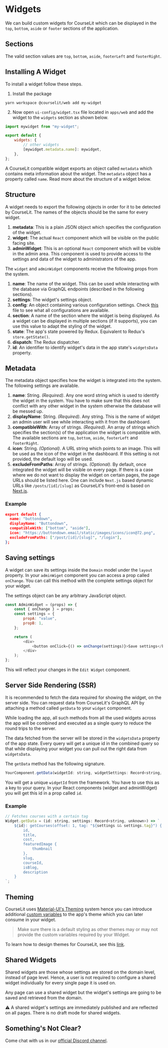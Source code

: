 # Widgets

We can build custom widgets for CourseLit which can be displayed in the `top`, `bottom`, `aside` or `footer` sections of the application.

## Sections

The valid section values are `top`, `bottom`, `aside`, `footerLeft` and `footerRight`.

## Installing A Widget

To install a widget follow these steps.

1. Install the package

```
yarn workspace @courselit/web add my-widget
```

2. Now open `ui-config/widget.tsx` file located in `apps/web` and add the widget to the `widgets` section as shown below.

```js
import mywidget from "my-widget";

export default {
    widgets: {
        // other widgets
        [mywidget.metadata.name]: mywidget,
    },
};
```

A CourseLit compatible widget exports an object called `metadata` which contains meta information about the widget. The `metadata` object has a property called `name`. Read more about the structure of a widget below.

## Structure

A widget needs to export the following objects in order for it to be detected by CourseLit. The names of the objects should be the same for every widget.

1. **metadata**: This is a plain JSON object which specifies the configuration of the widget.
2. **widget**: The actual `React` component which will be visible on the public facing site.
3. **adminWidget**: This is an optional `React` component which will be visible in the admin area. This component is used to provide access to the settings and data of the widget to administrators of the app.

The `widget` and `adminWidget` components receive the following props from the system.

1. **name**: The name of the widget. This can be used while interacting with the database via GraphQL endpoints (described in the following sections).
2. **settings**: The widget's settings object.
3. **config**: An object containing various configuration settings. Check [this](../apps/web/components/public/base-layout/template/widget-by-name.tsx) file to see what all configurations are available.
4. **section**: A name of the section where the widget is being displayed. As a widget can be displayed in multiple sections (if it supports), you can use this value to adapt the styling of the widget.
5. **state**: The app's state powered by Redux. Equivalent to Redux's `store.getState()`.
6. **dispatch**: The Redux dispatcher.
7. **id**: An identifier to identify widget's data in the app state's `widgetsData` property.

## Metadata

The metadata object specifies how the widget is integrated into the system. The following settings are available.

1. **name**: String. _(Required)_. Any one word string which is used to identify the widget in the system. You have to make sure that this does not conflict with any other widget in the system otherwise the database will be messed up.
2. **displayName**: String. _(Required)_. Any string. This is the name of widget an admin user will see while interacting with it from the dashboard.
3. **compatibleWith**: Array of strings. _(Required)_. An array of strings which specifies the section(s) of the application the widget is compatible with. The available sections are `top`, `bottom`, `aside`, `footerLeft` and `footerRight`.
4. **icon**: String. _(Optional)_. A URL string which points to an image. This will be used as the icon of the widget in the dashboard. If this setting is not provided, the default logo will be used.
5. **excludeFromPaths**: Array of strings. _(Optional)_. By default, once integrated the widget will be visible on every page. If there is a case where we do not want to display the widget on certain pages, the page URLs should be listed here. One can include `Next.js` based dynamic URLs like `/posts/[id]/[slug]` as CourseLit's front-end is based on [Next.js](https://nextjs.org/).

### Example

```json
export default {
  name: "buttondown",
  displayName: "Buttondown",
  compatibleWith: ["bottom", "aside"],
  icon: "https://buttondown.email/static/images/icons/icon@72.png",
  excludeFromPaths: ["/post/[id]/[slug]", "/login"],
};
```

## Saving settings

A widget can save its settings inside the `Domain` model under the `layout` property. In your `adminWiget` component you can access a prop called `onChange`. You can call this method with the complete settings object for your widget.

The settings object can be any arbitrary JavaScript object.

```js
const AdminWidget = (props) => {
    const { onChange } = props;
    const settings = {
        propA: "value",
        propB: 1,
    };

    return (
        <div>
            <button onClick={() => onChange(settings)}>Save settings</button>
        </div>
    );
};
```

This will reflect your changes in the `Edit Widget` component.

## Server Side Rendering (SSR)

It is recommended to fetch the data required for showing the widget, on the server side. You can request data from CourseLit's GraphQL API by attaching a method called `getData` to your `widget` component.

While loading the app, all such methods from all the used widgets across the app will be combined and executed as a single query to reduce the round trips to the server.

The data fetched from the server will be stored in the `widgetsData` property of the app state. Every query will get a unique id in the combined query so that while displaying your widget you can pull out the right data from `widgetsData`.

The `getData` method has the following signature.

```js
YourComponent.getData(widgetId: string, widgetSettings: Record<string, unknown>) => string;
```

You will get a unique `widgetId` from the framework. You have to use this as a key to your query. In your React components (widget and adminWidget) you will get this id in a prop called `id`.

### Example

```js
// Fetches courses with a certain tag
Widget.getData = (id: string, settings: Record<string, unknown>) => `
    ${id}: getCourses(offset: 1, tag: "${settings && settings.tag}") {
        id,
        title,
        cost,
        featuredImage {
            thumbnail
        },
        slug,
        courseId,
        isBlog,
        description
    }
`;
```

## Theming

CourseLit uses [Material-UI's Theming](https://material-ui.com/customization/theming/) system hence you can introduce additional [custom variables](https://material-ui.com/customization/theming/#custom-variables) to the app's theme which you can later consume in your widget.

> Make sure there is a default styling as other themes may or may not provide the custom variables required by your Widget.

To learn how to design themes for CourseLit, see this [link](https://codelit.gitbook.io/courselit/administration-1/layout-and-themes#themes).

## Shared Widgets

Shared widgets are those whose settings are stored on the domain level, instead of page level. Hence, a user is not required to configure a shared widget individually for every single page it is used on.

Any page can use a shared widget but the widget's settings are going to be saved and retrieved from the domain.

⚠️ A shared widget's settings are immediately published and are reflected on all pages. There is no draft mode for shared widgets.

## Something's Not Clear?

Come chat with us in our [official Discord channel](https://discord.com/invite/GR4bQsN).
